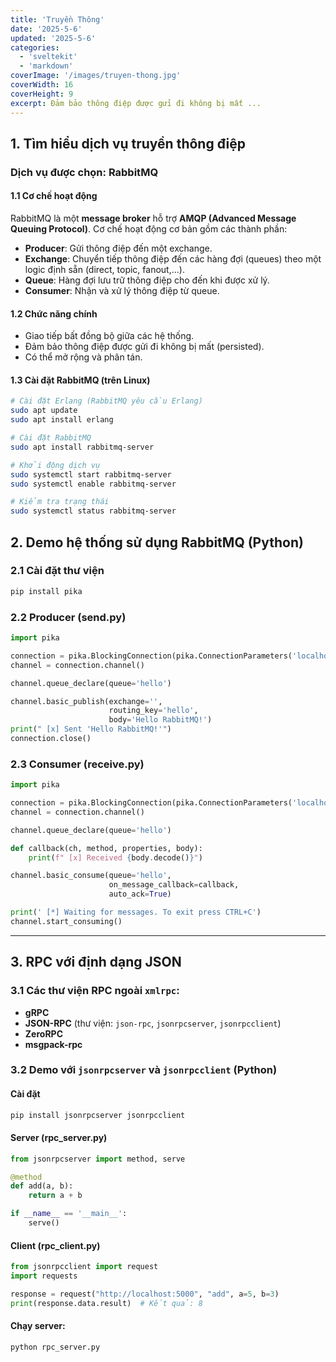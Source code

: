 ```yaml
---
title: 'Truyền Thông'
date: '2025-5-6'
updated: '2025-5-6'
categories:
  - 'sveltekit'
  - 'markdown'
coverImage: '/images/truyen-thong.jpg'
coverWidth: 16
coverHeight: 9
excerpt: Đảm bảo thông điệp được gửi đi không bị mất ...
---
```


## 1. Tìm hiểu dịch vụ truyền thông điệp

### Dịch vụ được chọn: **RabbitMQ**

#### 1.1 Cơ chế hoạt động

RabbitMQ là một **message broker** hỗ trợ **AMQP (Advanced Message Queuing Protocol)**. Cơ chế hoạt động cơ bản gồm các thành phần:

- **Producer**: Gửi thông điệp đến một exchange.
- **Exchange**: Chuyển tiếp thông điệp đến các hàng đợi (queues) theo một logic định sẵn (direct, topic, fanout,...).
- **Queue**: Hàng đợi lưu trữ thông điệp cho đến khi được xử lý.
- **Consumer**: Nhận và xử lý thông điệp từ queue.

#### 1.2 Chức năng chính

- Giao tiếp bất đồng bộ giữa các hệ thống.
- Đảm bảo thông điệp được gửi đi không bị mất (persisted).
- Có thể mở rộng và phân tán.

#### 1.3 Cài đặt RabbitMQ (trên Linux)

```bash
# Cài đặt Erlang (RabbitMQ yêu cầu Erlang)
sudo apt update
sudo apt install erlang

# Cài đặt RabbitMQ
sudo apt install rabbitmq-server

# Khởi động dịch vụ
sudo systemctl start rabbitmq-server
sudo systemctl enable rabbitmq-server

# Kiểm tra trạng thái
sudo systemctl status rabbitmq-server

```

## 2. Demo hệ thống sử dụng RabbitMQ (Python)

### 2.1 Cài đặt thư viện

```bash
pip install pika
```

### 2.2 Producer (send.py)

```python
import pika

connection = pika.BlockingConnection(pika.ConnectionParameters('localhost'))
channel = connection.channel()

channel.queue_declare(queue='hello')

channel.basic_publish(exchange='',
                      routing_key='hello',
                      body='Hello RabbitMQ!')
print(" [x] Sent 'Hello RabbitMQ!'")
connection.close()
```

### 2.3 Consumer (receive.py)

```python
import pika

connection = pika.BlockingConnection(pika.ConnectionParameters('localhost'))
channel = connection.channel()

channel.queue_declare(queue='hello')

def callback(ch, method, properties, body):
    print(f" [x] Received {body.decode()}")

channel.basic_consume(queue='hello',
                      on_message_callback=callback,
                      auto_ack=True)

print(' [*] Waiting for messages. To exit press CTRL+C')
channel.start_consuming()
```

---

## 3. RPC với định dạng JSON

### 3.1 Các thư viện RPC ngoài `xmlrpc`:

- **gRPC**
- **JSON-RPC** (thư viện: `json-rpc`, `jsonrpcserver`, `jsonrpcclient`)
- **ZeroRPC**
- **msgpack-rpc**

### 3.2 Demo với `jsonrpcserver` và `jsonrpcclient` (Python)

#### Cài đặt

```bash
pip install jsonrpcserver jsonrpcclient
```

#### Server (rpc_server.py)

```python
from jsonrpcserver import method, serve

@method
def add(a, b):
    return a + b

if __name__ == '__main__':
    serve()
```

#### Client (rpc_client.py)

```python
from jsonrpcclient import request
import requests

response = request("http://localhost:5000", "add", a=5, b=3)
print(response.data.result)  # Kết quả: 8
```

#### Chạy server:

```bash
python rpc_server.py
```
